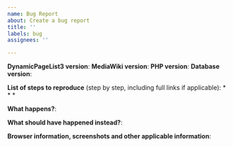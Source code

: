 ```yaml
---
name: Bug Report
about: Create a bug report
title: ''
labels: bug
assignees: ''

---
```


**DynamicPageList3 version**:
**MediaWiki version**:
**PHP version**:
**Database version**:

**List of steps to reproduce** (step by step, including full links if applicable):
* 
* 
* 

**What happens?**:



**What should have happened instead?**:



**Browser information, screenshots and other applicable information**:
